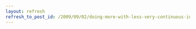 ```yaml
---
layout: refresh
refresh_to_post_id: /2009/09/02/doing-more-with-less-very-continuous-integration
---
```

